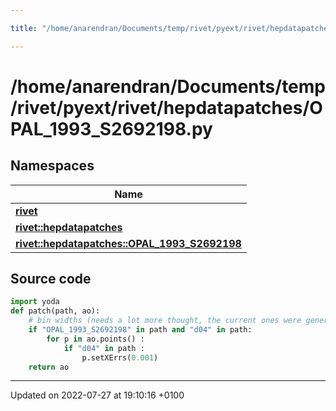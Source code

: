 ```yaml
---

title: "/home/anarendran/Documents/temp/rivet/pyext/rivet/hepdatapatches/OPAL_1993_S2692198.py"

---
```


# /home/anarendran/Documents/temp/rivet/pyext/rivet/hepdatapatches/OPAL_1993_S2692198.py



## Namespaces

| Name           |
| -------------- |
| **[rivet](http://example.org/namespaces/namespacerivet/)**  |
| **[rivet::hepdatapatches](http://example.org/namespaces/namespacerivet_1_1hepdatapatches/)**  |
| **[rivet::hepdatapatches::OPAL_1993_S2692198](http://example.org/namespaces/namespacerivet_1_1hepdatapatches_1_1opal__1993__s2692198/)**  |




## Source code

```python
import yoda
def patch(path, ao):
    # bin widths (needs a lot more thought, the current ones were generated by old hepdata)
    if "OPAL_1993_S2692198" in path and "d04" in path:
        for p in ao.points() :
            if "d04" in path :
                p.setXErrs(0.001)
    return ao
```


-------------------------------

Updated on 2022-07-27 at 19:10:16 +0100
